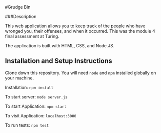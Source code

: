 #Grudge Bin

###Description

This web application allows you to keep track of the people who have wronged you, their offenses, and when it occurred. This was the module 4 final assessment at Turing.

The application is built with HTML, CSS, and Node.JS.

## Installation and Setup Instructions

Clone down this repository. You will need `node` and `npm` installed globally on
your machine.

Installation: `npm install`

To start server: `node server.js`

To start Application: `npm start`

To visit Application: `localhost:3000`

To run tests: `npm test`
